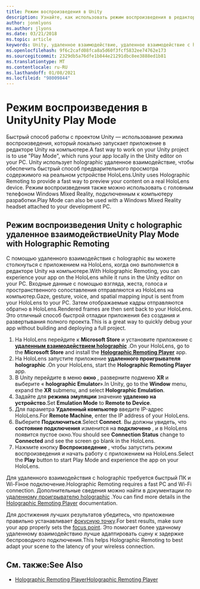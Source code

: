 ```yaml
---
title: Режим воспроизведения в Unity
description: Узнайте, как использовать режим воспроизведения в редакторе Unity для предварительного просмотра изменений приложения на устройстве без развертывания приложения.
author: jonmlyons
ms.author: jlyons
ms.date: 03/21/2018
ms.topic: article
keywords: Unity, удаленное взаимодействие, удаленное взаимодействие с holographic, holographic удаленное взаимодействие, HoloLens, гарнитура смешанной реальности, гарнитура Windows Mixed Reality, гарнитура виртуальной реальности, режим воспроизведения Unity
ms.openlocfilehash: 9f6c2cafd08fca8a5d60f3fcf5832ee74762e173
ms.sourcegitcommit: 2329db5a76dfe1b844e21291dbc8ee3888ed1b81
ms.translationtype: MT
ms.contentlocale: ru-RU
ms.lasthandoff: 01/08/2021
ms.locfileid: "98009844"
---
```

# <a name="unity-play-mode"></a><span data-ttu-id="39ade-104">Режим воспроизведения в Unity</span><span class="sxs-lookup"><span data-stu-id="39ade-104">Unity Play Mode</span></span>

<span data-ttu-id="39ade-105">Быстрый способ работы с проектом Unity — использование режима воспроизведения, который локально запускает приложение в редакторе Unity на компьютере.</span><span class="sxs-lookup"><span data-stu-id="39ade-105">A fast way to work on your Unity project is to use "Play Mode", which runs your app locally in the Unity editor on your PC.</span></span> <span data-ttu-id="39ade-106">Unity использует holographic удаленное взаимодействие, чтобы обеспечить быстрый способ предварительного просмотра содержимого на реальном устройстве HoloLens.</span><span class="sxs-lookup"><span data-stu-id="39ade-106">Unity uses Holographic Remoting to provide a fast way to preview your content on a real HoloLens device.</span></span> <span data-ttu-id="39ade-107">Режим воспроизведения также можно использовать с головным телефоном Windows Mixed Reality, подключенным к компьютеру разработки.</span><span class="sxs-lookup"><span data-stu-id="39ade-107">Play Mode can also be used with a Windows Mixed Reality headset attached to your development PC.</span></span>

## <a name="unity-play-mode-with-holographic-remoting"></a><span data-ttu-id="39ade-108">Режим воспроизведения Unity с holographic удаленное взаимодействие</span><span class="sxs-lookup"><span data-stu-id="39ade-108">Unity Play Mode with Holographic Remoting</span></span>

<span data-ttu-id="39ade-109">С помощью удаленного взаимодействия с holographic вы можете столкнуться с приложением на HoloLens, когда оно выполняется в редакторе Unity на компьютере.</span><span class="sxs-lookup"><span data-stu-id="39ade-109">With Holographic Remoting, you can experience your app on the HoloLens while it runs in the Unity editor on your PC.</span></span> <span data-ttu-id="39ade-110">Входные данные с помощью взгляда, жеста, голоса и пространственного сопоставления отправляются из HoloLens на компьютер.</span><span class="sxs-lookup"><span data-stu-id="39ade-110">Gaze, gesture, voice, and spatial mapping input is sent from your HoloLens to your PC.</span></span> <span data-ttu-id="39ade-111">Затем отображаемые кадры отправляются обратно в HoloLens.</span><span class="sxs-lookup"><span data-stu-id="39ade-111">Rendered frames are then sent back to your HoloLens.</span></span> <span data-ttu-id="39ade-112">Это отличный способ быстрой отладки приложения без создания и развертывания полного проекта.</span><span class="sxs-lookup"><span data-stu-id="39ade-112">This is a great way to quickly debug your app without building and deploying a full project.</span></span>
1. <span data-ttu-id="39ade-113">На HoloLens перейдите к **Microsoft Store** и установите приложение с **[удаленным взаимодействием holographic](https://www.microsoft.com/store/p/holographic-remoting-player/9nblggh4sv40)** .</span><span class="sxs-lookup"><span data-stu-id="39ade-113">On your HoloLens, go to the **Microsoft Store** and install the **[Holographic Remoting Player](https://www.microsoft.com/store/p/holographic-remoting-player/9nblggh4sv40)** app.</span></span>
2. <span data-ttu-id="39ade-114">На HoloLens запустите приложение **удаленного проигрывателя holographic** .</span><span class="sxs-lookup"><span data-stu-id="39ade-114">On your HoloLens, start the **Holographic Remoting Player** app.</span></span>
3. <span data-ttu-id="39ade-115">В Unity перейдите в меню **окно** , разверните подменю **XR** и выберите « **holographic Emulator**».</span><span class="sxs-lookup"><span data-stu-id="39ade-115">In Unity, go to the **Window** menu, expand the **XR** submenu, and select **Holographic Emulation**.</span></span>
4. <span data-ttu-id="39ade-116">Задайте для **режима эмуляции** значение **удаленно на устройство**.</span><span class="sxs-lookup"><span data-stu-id="39ade-116">Set **Emulation Mode** to **Remote to Device**.</span></span>
5. <span data-ttu-id="39ade-117">Для параметра **Удаленный компьютер** введите IP-адрес HoloLens.</span><span class="sxs-lookup"><span data-stu-id="39ade-117">For **Remote Machine**, enter the IP address of your HoloLens.</span></span>
6. <span data-ttu-id="39ade-118">Выберите **Подключиться**.</span><span class="sxs-lookup"><span data-stu-id="39ade-118">Select **Connect**.</span></span> <span data-ttu-id="39ade-119">Вы должны увидеть, что **состояние подключения** изменится на **подключено** , и в HoloLens появится пустое окно.</span><span class="sxs-lookup"><span data-stu-id="39ade-119">You should see **Connection Status** change to **Connected** and see the screen go blank in the HoloLens.</span></span>
7. <span data-ttu-id="39ade-120">Нажмите кнопку **Воспроизведение** , чтобы запустить режим воспроизведения и начать работу с приложением на HoloLens.</span><span class="sxs-lookup"><span data-stu-id="39ade-120">Select the **Play** button to start Play Mode and experience the app on your HoloLens.</span></span>

<span data-ttu-id="39ade-121">Для удаленного взаимодействия с holographic требуется быстрый ПК и Wi-Fiное подключение.</span><span class="sxs-lookup"><span data-stu-id="39ade-121">Holographic Remoting requires a fast PC and Wi-Fi connection.</span></span> <span data-ttu-id="39ade-122">Дополнительные сведения можно найти в документации по [удаленному проигрывателю holographic](../platform-capabilities-and-apis/holographic-remoting-player.md) .</span><span class="sxs-lookup"><span data-stu-id="39ade-122">You can find more details in the [Holographic Remoting Player](../platform-capabilities-and-apis/holographic-remoting-player.md) documentation.</span></span>

<span data-ttu-id="39ade-123">Для достижения лучших результатов убедитесь, что приложение правильно устанавливает [фокусную точку](focus-point-in-unity.md).</span><span class="sxs-lookup"><span data-stu-id="39ade-123">For best results, make sure your app properly sets the [focus point](focus-point-in-unity.md).</span></span> <span data-ttu-id="39ade-124">Это помогает более удачному удаленному взаимодействию лучше адаптировать сцену к задержке беспроводного подключения.</span><span class="sxs-lookup"><span data-stu-id="39ade-124">This helps Holographic Remoting to best adapt your scene to the latency of your wireless connection.</span></span>

## <a name="see-also"></a><span data-ttu-id="39ade-125">См. также:</span><span class="sxs-lookup"><span data-stu-id="39ade-125">See Also</span></span>
* [<span data-ttu-id="39ade-126">Holographic Remoting Player</span><span class="sxs-lookup"><span data-stu-id="39ade-126">Holographic Remoting Player</span></span>](../platform-capabilities-and-apis/holographic-remoting-player.md)
